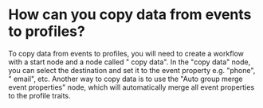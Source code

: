 # How can you copy data from events to profiles?

To copy data from events to profiles, you will need to create a workflow with a start node and a node called "
copy data". In the "copy data" node, you can select the destination and set it to the event property e.g. "phone", "
email", etc. Another way to copy data is to use the "Auto group merge event properties" node, which will automatically
merge all event properties to the profile traits. 